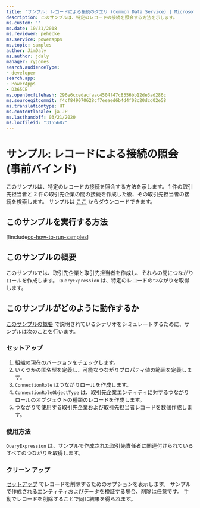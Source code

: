 ```yaml
---
title: 'サンプル: レコードによる接続のクエリ (Common Data Service) | Microsoft Docs'
description: このサンプルは、特定のレコードの接続を照会する方法を示します。
ms.custom: ''
ms.date: 10/31/2018
ms.reviewer: pehecke
ms.service: powerapps
ms.topic: samples
author: JimDaly
ms.author: jdaly
manager: ryjones
search.audienceType:
- developer
search.app:
- PowerApps
- D365CE
ms.openlocfilehash: 296e6ccedacfaac4504f47c8356bb12de3ad286c
ms.sourcegitcommit: f4cf849070628cf7eeaed6b4d4f08c20dcd02e58
ms.translationtype: HT
ms.contentlocale: ja-JP
ms.lasthandoff: 03/21/2020
ms.locfileid: "3155687"
---
```

# <a name="sample-query-connections-by-a-record-early-bound"></a>サンプル: レコードによる接続の照会 (事前バインド)

<!-- https://docs.microsoft.com/dynamics365/customer-engagement/developer/sample-query-connections-record-early-bound -->

このサンプルは、特定のレコードの接続を照会する方法を示します。 1 件の取引先担当者と 2 件の取引先企業の間の接続を作成した後、その取引先担当者の接続を検索します。 サンプルは [ここ](https://github.com/Microsoft/PowerApps-Samples/tree/master/cds/orgsvc/C%23/QueryByRecord) からダウンロードできます。

## <a name="how-to-run-this-sample"></a>このサンプルを実行する方法

[!include[cc-how-to-run-samples](../../includes/cc-how-to-run-samples.md)]

## <a name="what-this-sample-does"></a>このサンプルの概要

このサンプルでは、取引先企業と取引先担当者を作成し、それらの間につながりロールを作成します。 `QueryExpression` は、特定のレコードのつながりを取得します。

## <a name="how-this-sample-works"></a>このサンプルがどのように動作するか

[このサンプルの概要](#what-this-sample-does) で説明されているシナリオをシミュレートするために、サンプルは次のことを行います。

### <a name="setup"></a>セットアップ

1. 組織の現在のバージョンをチェックします。
2. いくつかの匿名型を定義し、可能なつながりプロパティ値の範囲を定義します。
3. `ConnectionRole` はつながりロールを作成します。
4. `ConnectionRoleObjectType` は、取引先企業エンティティに対するつながりロールのオブジェクトの種類のレコードを作成します。 
5. つながりで使用する取引先企業および取引先担当者レコードを数個作成します。

### <a name="demonstrate"></a>使用方法

`QueryExpression` は、サンプルで作成された取引先責任者に関連付けられているすべてのつながりを取得します。

### <a name="clean-up"></a>クリーン アップ

[セットアップ](#setup) でレコードを削除するためのオプションを表示します。 サンプルで作成されるエンティティおよびデータを検証する場合、削除は任意です。 手動でレコードを削除することで同じ結果を得られます。
